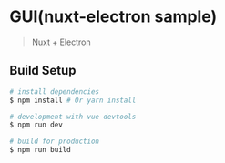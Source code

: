 # GUI(nuxt-electron sample)

> Nuxt + Electron

## Build Setup

``` bash
# install dependencies
$ npm install # Or yarn install

# development with vue devtools
$ npm run dev

# build for production
$ npm run build
```

